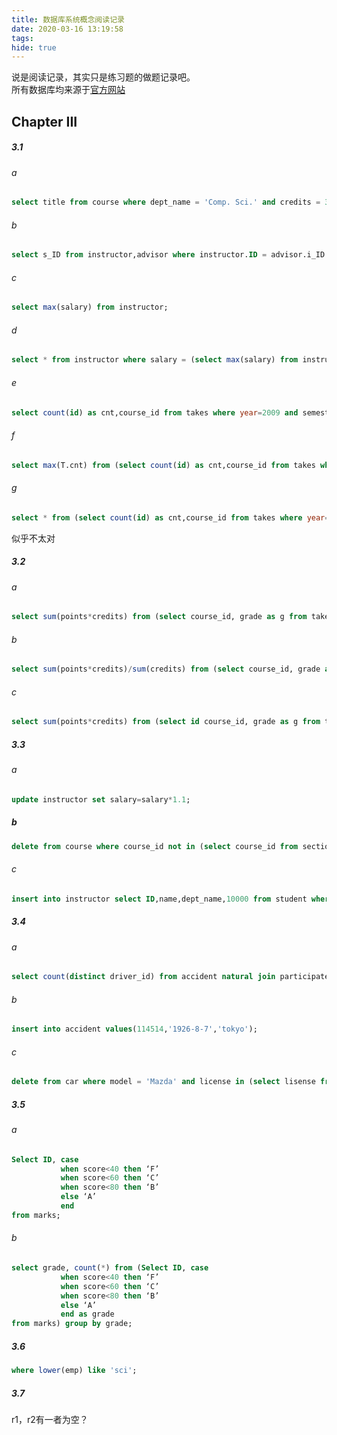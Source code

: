 ```yaml
---
title: 数据库系统概念阅读记录
date: 2020-03-16 13:19:58
tags:
hide: true
---
```

说是阅读记录，其实只是练习题的做题记录吧。  
所有数据库均来源于[官方网站](https://www.db-book.com/db6/lab-dir/sample_tables-dir/)

## Chapter III
##### 3.1  
###### a  
```sql
select title from course where dept_name = 'Comp. Sci.' and credits = 3;
```

###### b

```sql
select s_ID from instructor,advisor where instructor.ID = advisor.i_ID and name = 'Einstein';
```

###### c

```sql
select max(salary) from instructor;
```

###### d

```sql
select * from instructor where salary = (select max(salary) from instructor);
```

###### e

```sql
select count(id) as cnt,course_id from takes where year=2009 and semester='Fall' group by course_id;
```

###### f

```sql
select max(T.cnt) from (select count(id) as cnt,course_id from takes where year=2009 and semester='Fall' group by course_id) as T;
```

###### g

```sql
select * from (select count(id) as cnt,course_id from takes where year=2009 and semester='Fall' group by course_id) as T(cnt,id) order by cnt desc limit 1;
```

似乎不太对

##### 3.2

###### a

```sql
select sum(points*credits) from (select course_id, grade as g from takes where ID=12345) as T(id,grade), course, grade_points where T.id=course.course_id and grade_e=grade;
```

###### b

```sql
select sum(points*credits)/sum(credits) from (select course_id, grade as g from takes where ID=12345) as T(id,grade), course, grade_points where T.id=course.course_id and grade_e=grade;
```

###### c

```sql
select sum(points*credits) from (select id course_id, grade as g from takes where ID=12345) as T(id,cid,grade), course, grade_points group by id where T.cid=course.course_id and grade_e=grade;
```

##### 3.3

###### a

```sql
update instructor set salary=salary*1.1;
```

##### b

```sql
delete from course where course_id not in (select course_id from section);
```

###### c

```sql
insert into instructor select ID,name,dept_name,10000 from student where tot_cred>100;
```

##### 3.4

###### a

```sql
select count(distinct driver_id) from accident natural join participated where date between '2009-1-1' and '2009-12-31';
```

###### b

```sql
insert into accident values(114514,'1926-8-7','tokyo');
```

###### c

```sql
delete from car where model = 'Mazda' and license in (select lisense from person natural join owns where name = 'John Smith');
```

##### 3.5

###### a

```sql
Select ID, case
           when score<40 then ‘F’
           when score<60 then ‘C’
           when score<80 then ‘B’
           else ‘A’
           end
from marks;
```

###### b

```sql
select grade, count(*) from (Select ID, case
           when score<40 then ‘F’
           when score<60 then ‘C’
           when score<80 then ‘B’
           else ‘A’
           end as grade
from marks) group by grade;
```

##### 3.6

```sql
where lower(emp) like 'sci';
```

##### 3.7

r1，r2有一者为空？

